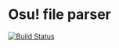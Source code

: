 # Osu! file parser
[![Build Status](https://travis-ci.org/aoowweenn/osu-rs.svg?branch=master)](https://travis-ci.org/aoowweenn/osu-rs)

